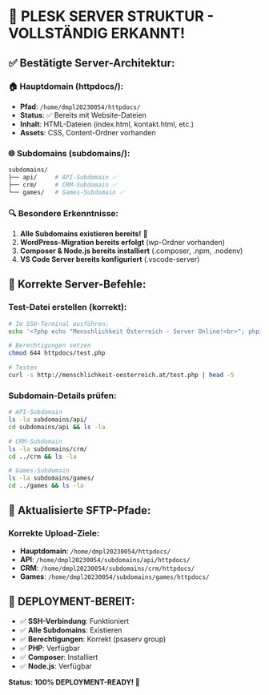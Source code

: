 # 🎉 PLESK SERVER STRUKTUR - VOLLSTÄNDIG ERKANNT!

## ✅ **Bestätigte Server-Architektur:**

### **🏠 Hauptdomain (httpdocs/):**

- **Pfad**: `/home/dmpl20230054/httpdocs/`
- **Status**: ✅ Bereits mit Website-Dateien
- **Inhalt**: HTML-Dateien (index.html, kontakt.html, etc.)
- **Assets**: CSS, Content-Ordner vorhanden

### **🌐 Subdomains (subdomains/):**

```bash
subdomains/
├── api/     # API-Subdomain ✅
├── crm/     # CRM-Subdomain ✅
└── games/   # Games-Subdomain ✅
```

### **🔍 Besondere Erkenntnisse:**

1. **Alle Subdomains existieren bereits!** 🎉
2. **WordPress-Migration bereits erfolgt** (wp-Ordner vorhanden)
3. **Composer & Node.js bereits installiert** (.composer, .npm, .nodenv)
4. **VS Code Server bereits konfiguriert** (.vscode-server)

## 🚀 **Korrekte Server-Befehle:**

### **Test-Datei erstellen (korrekt):**

```bash
# Im SSH-Terminal ausführen:
echo '<?php echo "Menschlichkeit Österreich - Server Online!<br>"; phpinfo(); ?>' > httpdocs/test.php

# Berechtigungen setzen
chmod 644 httpdocs/test.php

# Testen
curl -s http://menschlichkeit-oesterreich.at/test.php | head -5
```

### **Subdomain-Details prüfen:**

```bash
# API-Subdomain
ls -la subdomains/api/
cd subdomains/api && ls -la

# CRM-Subdomain
ls -la subdomains/crm/
cd ../crm && ls -la

# Games-Subdomain
ls -la subdomains/games/
cd ../games && ls -la
```

## 📂 **Aktualisierte SFTP-Pfade:**

### **Korrekte Upload-Ziele:**

- **Hauptdomain**: `/home/dmpl20230054/httpdocs/`
- **API**: `/home/dmpl20230054/subdomains/api/httpdocs/`
- **CRM**: `/home/dmpl20230054/subdomains/crm/httpdocs/`
- **Games**: `/home/dmpl20230054/subdomains/games/httpdocs/`

## 🎯 **DEPLOYMENT-BEREIT:**

- ✅ **SSH-Verbindung**: Funktioniert
- ✅ **Alle Subdomains**: Existieren
- ✅ **Berechtigungen**: Korrekt (psaserv group)
- ✅ **PHP**: Verfügbar
- ✅ **Composer**: Installiert
- ✅ **Node.js**: Verfügbar

**Status: 100% DEPLOYMENT-READY! 🚀**
